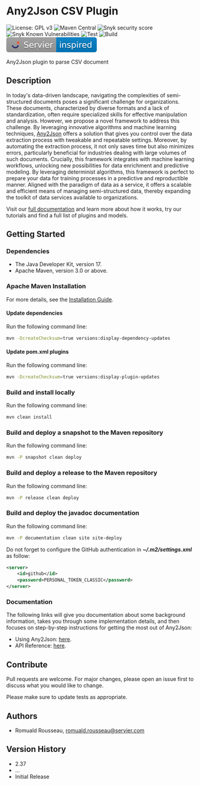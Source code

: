 # Any2Json CSV Plugin

![License: GPL v3](https://img.shields.io/badge/License-GPLv3-blue.svg)
![Maven Central](https://maven-badges.herokuapp.com/maven-central/com.github.romualdrousseau/any2json-csv/badge.svg)
![Snyk security score](https://snyk-widget.herokuapp.com/badge/mvn/com.github.romualdrousseau/any2json-csv/badge.svg)
![Snyk Known Vulnerabilities](https://snyk.io/test/github/com.github.romualdrousseau/any2json-csv/badge.svg)
![Test](https://github.com/RomualdRousseau/Any2Json-Csv/actions/workflows/build-and-test.yml/badge.svg)
![Build](https://github.com/RomualdRousseau/Any2Json-Csv/actions/workflows/build-and-deploy.yml/badge.svg)
![Servier Inspired](https://raw.githubusercontent.com/servierhub/.github/main/badges/inspired.svg)

Any2Json plugin to parse CSV document

## Description

In today's data-driven landscape, navigating the complexities of semi-structured documents poses a significant challenge
for organizations. These documents, characterized by diverse formats and a lack of standardization, often require
specialized skills for effective manipulation and analysis. However, we propose a novel framework to address this
challenge. By leveraging innovative algorithms and machine learning techniques, [Any2Json](https://github.com/RomualdRousseau/Any2Json)
offers a solution that gives you control over the data extraction process with tweakable and repeatable settings.
Moreover, by automating the extraction process, it not only saves time but also minimizes errors, particularly beneficial
for industries dealing with large volumes of such documents. Crucially, this framework integrates with machine learning workflows,
unlocking new possibilities for data enrichment and predictive modeling. By leveraging determinist algorithms, this framework is perfect
to prepare your data for training processes in a predictive and reproductible manner. Aligned with the paradigm of data as a service,
it offers a scalable and efficient means of managing semi-structured data, thereby expanding the toolkit of data services available
to organizations.

Visit our [full documentation](https://romualdrousseau.github.io/Any2Json-Documents/) and learn more about how it works, try our
tutorials and find a full list of plugins and models.

## Getting Started

### Dependencies

* The Java Developer Kit, version 17.
* Apache Maven, version 3.0 or above.

### Apache Maven Installation

For more details, see the [Installation Guide](https://maven.apache.org/install.html).

#### Update dependencies

Run the following command line:

```bash
mvn -DcreateChecksum=true versions:display-dependency-updates
```

#### Update pom.xml plugins

Run the following command line:

```bash
mvn -DcreateChecksum=true versions:display-plugin-updates
```

### Build and install locally

Run the following command line:

```bash
mvn clean install
```

### Build and deploy a snapshot to the Maven repository

Run the following command line:

```bash
mvn -P snapshot clean deploy
```

### Build and deploy a release to the Maven repository

Run the following command line:

```bash
mvn -P release clean deploy
```

### Build and deploy the javadoc documentation

Run the following command line:

```bash
mvn -P documentation clean site site-deploy
```

Do not forget to configure the GitHub authentication in ***~/.m2/settings.xml*** as follow:

```xml
<server>
    <id>github</id>
    <password>PERSONAL_TOKEN_CLASSIC</password>
</server>
```

### Documentation

The following links will give you documentation about some background information, takes you through some implementation details,
and then focuses on step-by-step instructions for getting the most out of Any2Json:

* Using Any2Json: [here](https://romualdrousseau.github.io/Any2Json-Documents/).
* API Reference: [here](https://romualdrousseau.github.io/Any2Json-Csv/).

## Contribute

Pull requests are welcome. For major changes, please open an issue first to discuss what you would like to change.

Please make sure to update tests as appropriate.

## Authors

* Romuald Rousseau, romuald.rousseau@servier.com

## Version History

* 2.37
* ...
* Initial Release
